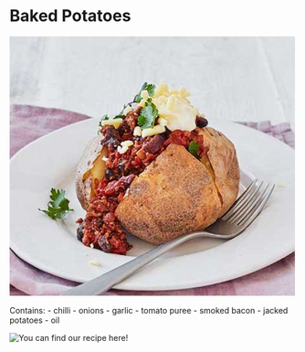 # Baked Potatoes

![potatoes](../images/baked_potato.jpg)

Contains:
	- chilli
	- onions
	- garlic
	- tomato puree
	- smoked bacon
	- jacked potatoes
	- oil
	
![You can find our recipe here!](https://www.bbcgoodfood.com/recipes/baked-chilli-jacket-potatoes)